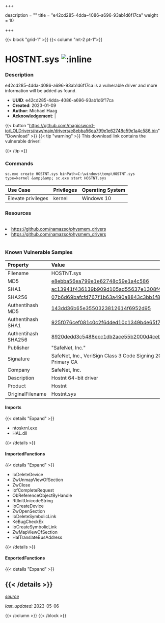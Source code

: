 +++

description = ""
title = "e42cd285-4dda-4086-a696-93ab1d6f17ca"
weight = 10

+++


{{< block "grid-1" >}}
{{< column "mt-2 pt-1">}}


# HOSTNT.sys ![:inline](/images/twitter_verified.png) 


### Description

e42cd285-4dda-4086-a696-93ab1d6f17ca is a vulnerable driver and more information will be added as found.
- **UUID**: e42cd285-4dda-4086-a696-93ab1d6f17ca
- **Created**: 2023-01-09
- **Author**: Michael Haag
- **Acknowledgement**:  | [](https://twitter.com/)

{{< button "https://github.com/magicsword-io/LOLDrivers/raw/main/drivers/e8ebba56ea799e1e62748c59e1a4c586.bin" "Download" >}}
{{< tip "warning" >}}
This download link contains the vulnerable driver!

{{< /tip >}}

### Commands

```
sc.exe create HOSTNT.sys binPath=C:\windows\temp\HOSTNT.sys type=kernel &amp;&amp; sc.exe start HOSTNT.sys
```

| Use Case | Privileges | Operating System | 
|:---- | ---- | ---- |
| Elevate privileges | kernel | Windows 10 |

### Resources
<br>
<li><a href=" https://github.com/namazso/physmem_drivers"> https://github.com/namazso/physmem_drivers</a></li>
<li><a href="https://github.com/namazso/physmem_drivers">https://github.com/namazso/physmem_drivers</a></li>
<br>

### Known Vulnerable Samples

| Property           | Value |
|:-------------------|:------|
| Filename           | HOSTNT.sys |
| MD5                | [e8ebba56ea799e1e62748c59e1a4c586](https://www.virustotal.com/gui/file/e8ebba56ea799e1e62748c59e1a4c586) |
| SHA1               | [ac13941f436139b909d105ad55637e1308f49d9a](https://www.virustotal.com/gui/file/ac13941f436139b909d105ad55637e1308f49d9a) |
| SHA256             | [07b6d69bafcfd767f1b63a490a8843c3bb1f8e1bbea56176109b5743c8f7d357](https://www.virustotal.com/gui/file/07b6d69bafcfd767f1b63a490a8843c3bb1f8e1bbea56176109b5743c8f7d357) |
| Authentihash MD5   | [143dd36b65e3550323812614f6952d95](https://www.virustotal.com/gui/search/authentihash%253A143dd36b65e3550323812614f6952d95) |
| Authentihash SHA1  | [925f076cef081c0c2f6dded10c1349b4e65f7dde](https://www.virustotal.com/gui/search/authentihash%253A925f076cef081c0c2f6dded10c1349b4e65f7dde) |
| Authentihash SHA256| [8920dedd3c5488ecc1db2ace55b2000d4cebf899c5e591b429d3f7767eee2216](https://www.virustotal.com/gui/search/authentihash%253A8920dedd3c5488ecc1db2ace55b2000d4cebf899c5e591b429d3f7767eee2216) |
| Publisher         | &#34;SafeNet, Inc.&#34; |
| Signature         | SafeNet, Inc., VeriSign Class 3 Code Signing 2004 CA, VeriSign Class 3 Public Primary CA   |
| Company           | SafeNet, Inc. |
| Description       | Hostnt 64-bit driver |
| Product           | Hostnt |
| OriginalFilename  | Hostnt.sys |


#### Imports
{{< details "Expand" >}}
* ntoskrnl.exe
* HAL.dll

{{< /details >}}
#### ImportedFunctions
{{< details "Expand" >}}
* IoDeleteDevice
* ZwUnmapViewOfSection
* ZwClose
* IofCompleteRequest
* ObReferenceObjectByHandle
* RtlInitUnicodeString
* IoCreateDevice
* ZwOpenSection
* IoDeleteSymbolicLink
* KeBugCheckEx
* IoCreateSymbolicLink
* ZwMapViewOfSection
* HalTranslateBusAddress

{{< /details >}}
#### ExportedFunctions
{{< details "Expand" >}}

{{< /details >}}
-----



[*source*](https://github.com/magicsword-io/LOLDrivers/tree/main/yaml/e42cd285-4dda-4086-a696-93ab1d6f17ca.yaml)

*last_updated:* 2023-05-06








{{< /column >}}
{{< /block >}}

